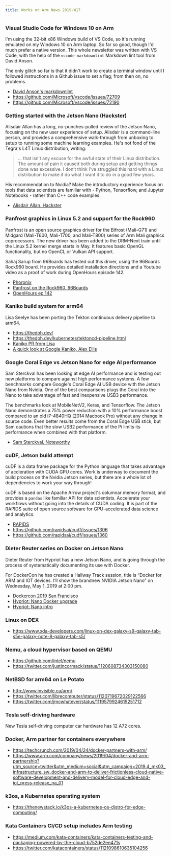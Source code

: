 ```yaml
---
title: Works on Arm News 2019-W17
---
```


### Visual Studio Code for Windows 10 on Arm

I'm using the 32-bit x86 Windows build of VS Code, so
it's running emulated on my Windows 10 on Arm laptop.
So far so good, though I'd much prefer a native version.
This whole newsletter was written with VS Code, with
the help of the `vscode-markdownlint` Markdown lint
tool from David Anson.

The only glitch so far is that it didn't work to create
a terminal window until I followed instructions in a Github
issue to set a flag; from then on, no problems.

* [David Anson's markdownlint](https://github.com/DavidAnson/vscode-markdownlint)
* <https://github.com/Microsoft/vscode/issues/72709>
* <https://github.com/Microsoft/vscode/issues/72190>

### Getting started with the Jetson Nano (Hackster)

Alisdair Allan has a long, no-punches-pulled review
of the Jetson Nano, focusing on the new user experience
of setup. Alisdair is a command-line person, and provides
a comprehensive walk-through from unboxing to setup to
running some machine learning examples. He's not fond
of the Tegra's L4T Linux distribution, writing:

> ... that isn’t any excuse for the awful state of their Linux distribution. The amount of pain it caused both during setup and getting things done was excessive. I don’t think I’ve struggled this hard with a Linux distribution to make it do what I want it to do in a good few years.

His recommendation to Nvidia? Make the introductory experience
focus on tools that data scientists are familiar with - Python,
Tensorflow, and Jupyter Notebooks - rather than C++ code examples.

* [Alisdair Allan, Hackster](https://blog.hackster.io/getting-started-with-the-nvidia-jetson-nano-developer-kit-43aa7c298797)

### Panfrost graphics in Linux 5.2 and support for the Rock960

Panfrost is an open source graphics driver for the Bifrost (Mali-G71)
and Midgard (Mali-T600, Mali-T700, and Mali-T800) series of Arm Mali
graphics coprocessors. The new driver has been added to the DRM-Next
train until the Linux 5.2 kernel merge starts in May. It features basic
OpenGL functionality, but no OpenCL or Vulkan API support.

Sahaj Sarup from 96Boards has tested out this driver, using
the 96Boards Rock960 board. He provides detailed installation
directions and a Youtube video as a proof of work during OpenHours episode 142.

* [Phoronix](https://www.phoronix.com/scan.php?page=news_item&px=Panfrost-DRM-For-Linux-5.2)
* [Panfrost on the Rock960, 96Boards](https://www.96boards.org/blog/panfrost-rock960/)
* [OpenHours ep 142](https://www.youtube.com/watch?v=PTnv6B8HIMQ)

### Kaniko build system for arm64

Lisa Seelye has been porting the Tekton continuous
delivery pipeline to arm64.

* <https://thedoh.dev/>
* <https://thedoh.dev/kubernetes/tektoncd-pipeline.html>
* [Kaniko PR from Lisa](https://github.com/GoogleContainerTools/kaniko/pull/646)
* [A quick look at Google Kaniko, Alex Ellis](https://blog.alexellis.io/quick-look-at-google-kaniko/)

### Google Coral Edge vs Jetson Nano for edge AI performance

Sam Sterckval has been looking at edge AI performance and is
testing out new platforms to compare against high performance systems.
A few benchmarks compare Google's Coral Edge AI USB device with
the Jetson Nano from Nvidia. One of the best comparisons plugs
the Coral into the Nano to take advantage of fast and inexpensive
USB3 performance.

The benchmarks look at MobileNetV2, Keras, and Tensorflow.
The Jetson Nano demonstrates a 75% power reduction with a 10%
performance boost compared to an old i7-4840HQ (2014 Macbook Pro)
without any change in source code. Even better results come from
the Coral Edge USB stick, but Sam cautions that the slow USB2
performance of the Pi limits its performance when combined
with that platform.

* [Sam Sterckval, Noteworthy](https://blog.usejournal.com/google-coral-edge-tpu-vs-nvidia-jetson-nano-a-quick-deep-dive-into-edgeai-performance-bc7860b8d87a)

### cuDF, Jetson build attempt

cuDF is a data frame package for the Python
language that takes advantage of accleration with
CUDA GPU cores. Work is underway to document the
build process on the Nvidia Jetson series, but there
are a whole lot of dependencies to work your way through!

cuDF is based on the Apache Arrow project's columnar
memory format, and provides a `pandas` like familiar
API for data scientists. Accelerate your workflows
without going into the details of CUDA coding. It is
part of the RAPIDS suite of open source software for
GPU-accelerated data science and analytics.

* [RAPIDS](https://rapids.ai/)
* <https://github.com/rapidsai/cudf/issues/1306>
* <https://github.com/rapidsai/cudf/issues/1360>

### Dieter Reuter series on Docker on Jetson Nano

Dieter Reuter from Hypriot has a new Jetson Nano,
and is going through the process of systematically
documenting its use with Docker.

For DockerCon he has created a Hallway Track session,
title is “Docker for ARM and IOT devices. I’ll show the
brandnew NVIDIA Jetson Nano” on Wednesday, May 1, 2019 at 2:00 pm.

* [Dockercon 2019 San Francisco](https://www.docker.com/dockercon/)
* [Hypriot: Nano Docker upgrade](https://blog.hypriot.com/post/nvidia-jetson-nano-upgrade-docker/)
* [Hypriot: Nano intro](https://blog.hypriot.com/post/nvidia-jetson-nano-intro/)

### Linux on DEX

* <https://www.xda-developers.com/linux-on-dex-galaxy-s9-galaxy-tab-s5e-galaxy-note-8-galaxy-tab-s5/>

### Nemu, a cloud hypervisor based on QEMU

* <https://github.com/intel/nemu>
* <https://twitter.com/justincormack/status/1120608734303150080>

### NetBSD for arm64 on Le Potato

* <http://www.invisible.ca/arm/>
* <https://twitter.com/librecomputer/status/1120719672029122566>
* <https://twitter.com/jmcwhatever/status/1119579924619251712>

### Tesla self-driving hardware

New Tesla self-driving computer car hardware has 12 A72 cores.

### Docker, Arm partner for containers everywhere

* <https://techcrunch.com/2019/04/24/docker-partners-with-arm/>
* <https://www.arm.com/company/news/2019/04/docker-and-arm-partnership?utm_source=twitter&utm_medium=social&utm_campaign=2019.4_mk03_infrastructure_sw_docker-and-arm-to-deliver-frictionless-cloud-native-software-development-and-delivery-model-for-cloud-edge-and-iot_press-release_na_01>

### k3os, a Kubernetes operating system

* <https://thenewstack.io/k3os-a-kubernetes-os-distro-for-edge-computing/>

### Kata Containers CI/CD setup includes Arm testing

* <https://medium.com/kata-containers/kata-containers-testing-and-packaging-powered-by-the-cloud-b752de2ee471s>
* <https://twitter.com/katacontainers/status/1121098610635104256>